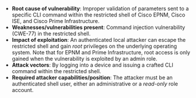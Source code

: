 - **Root cause of vulnerability**: Improper validation of parameters sent to a specific CLI command within the restricted shell of Cisco EPNM, Cisco ISE, and Cisco Prime Infrastructure.
- **Weaknesses/vulnerabilities present**: Command injection vulnerability (CWE-77) in the restricted shell.
- **Impact of exploitation**: An authenticated local attacker can escape the restricted shell and gain *root* privileges on the underlying operating system. Note that for EPNM and Prime Infrastructure, root access is only gained when the vulnerability is exploited by an admin role.
- **Attack vectors**: By logging into a device and issuing a crafted CLI command within the restricted shell.
- **Required attacker capabilities/position**: The attacker must be an authenticated shell user, either an administrative or a *read-only* role account.
